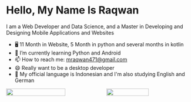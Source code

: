 # Hello, My Name Is Raqwan

I am a Web Developer and Data Science, and a Master in Developing and Designing Mobile Applications and Websites

- 🖥 11 Month in Website, 5 Month in python and several months in kotlin
- 📱 I’m currently learning Python and Android
- 📫 How to reach me: mraqwan471@gmail.com
- 😄 Really want to be a desktop developer
- 💬 My official language is Indonesian and I'm also studying English and German

<p style="display:flex">

 <img src="https://github-readme-stats.vercel.app/api?username=Rqwannn&show_icons=true&theme=tokyonight&bg_color=ffffff" width="59%">

  <img src="https://github-readme-stats.vercel.app/api/top-langs/?username=Rqwannn&theme=tokyonight&hide_langs_below=1&layout=compact&bg_color=ffffff" width="50%"/>

 </p>
